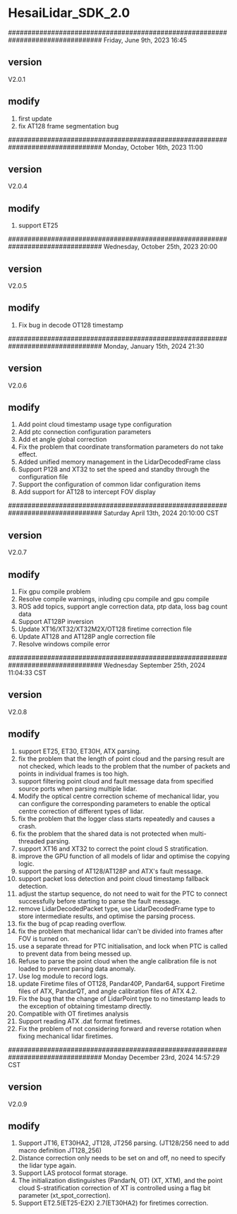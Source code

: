 # HesaiLidar_SDK_2.0

################################################################################
Friday, June 9th, 2023 16:45 
## version
V2.0.1

## modify
1. first update
2. fix AT128 frame segmentation bug

################################################################################
Monday, October 16th, 2023 11:00 
## version
V2.0.4

## modify
1. support ET25 

################################################################################
Wednesday, October 25th, 2023 20:00 
## version
V2.0.5

## modify
1. Fix bug in decode OT128 timestamp

################################################################################
Monday, January 15th, 2024 21:30
## version
V2.0.6

## modify
1. Add point cloud timestamp usage type configuration
2. Add ptc connection configuration parameters
3. Add et angle global correction
4. Fix the problem that coordinate transformation parameters do not take effect.
5. Added unified memory management in the LidarDecodedFrame class
6. Support P128 and XT32 to set the speed and standby through the configuration file
7. Support the configuration of common lidar configuration items
8. Add support for AT128 to intercept FOV display


################################################################################
Saturday April 13th, 2024 20:10:00 CST
## version
V2.0.7

## modify
1. Fix gpu compile problem
2. Resolve compile warnings, inluding cpu compile and gpu compile
3. ROS add topics, support angle correction data, ptp data, loss bag count data
4. Support AT128P inversion
5. Update XT16/XT32/XT32M2X/OT128 firetime correction file
6. Update AT128 and AT128P angle correction file
7. Resolve windows compile error


################################################################################
Wednesday September 25th, 2024 11:04:33 CST
## version
V2.0.8

## modify
1. support ET25, ET30, ET30H, ATX parsing.
2. fix the problem that the length of point cloud and the parsing result are not checked, which leads to the problem that the number of packets and points in individual frames is too high.
3. support filtering point cloud and fault message data from specified source ports when parsing multiple lidar.
4. Modify the optical centre correction scheme of mechanical lidar, you can configure the corresponding parameters to enable the optical centre correction of different types of lidar.
5. fix the problem that the logger class starts repeatedly and causes a crash.
6. fix the problem that the shared data is not protected when multi-threaded parsing.
7. support XT16 and XT32 to correct the point cloud S stratification.
8. improve the GPU function of all models of lidar and optimise the copying logic.
9. support the parsing of AT128/AT128P and ATX's fault message.
10. support packet loss detection and point cloud timestamp fallback detection.
11. adjust the startup sequence, do not need to wait for the PTC to connect successfully before starting to parse the fault message.
12. remove LidarDecodedPacket type, use LidarDecodedFrame type to store intermediate results, and optimise the parsing process.
13. fix the bug of pcap reading overflow.
14. fix the problem that mechanical lidar can't be divided into frames after FOV is turned on.
15. use a separate thread for PTC initialisation, and lock when PTC is called to prevent data from being messed up.
16. Refuse to parse the point cloud when the angle calibration file is not loaded to prevent parsing data anomaly.
17. Use log module to record logs.
18. update Firetime files of OT128, Pandar40P, Pandar64, support Firetime files of ATX, PandarQT, and angle calibration files of ATX 4.2.
19. Fix the bug that the change of LidarPoint type to no timestamp leads to the exception of obtaining timestamp directly.
20. Compatible with OT firetimes analysis
21. Support reading ATX .dat format firetimes.
22. Fix the problem of not considering forward and reverse rotation when fixing mechanical lidar firetimes.

################################################################################
Monday December 23rd, 2024 14:57:29 CST
## version
V2.0.9

## modify
1. Support JT16, ET30HA2, JT128, JT256 parsing. (JT128/256 need to add macro definition JT128_256)
2. Distance correction only needs to be set on and off, no need to specify the lidar type again.
3. Support LAS protocol format storage.
4. The initialization distinguishes (PandarN, OT) (XT, XTM), and the point cloud S-stratification correction of XT is controlled using a flag bit parameter (xt_spot_correction).
5. Support ET2.5(ET25-E2X) 2.7(ET30HA2) for firetimes correction.